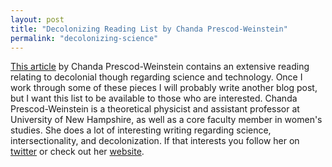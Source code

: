 ```yaml
---
layout: post
title: "Decolonizing Reading List by Chanda Prescod-Weinstein"
permalink: "decolonizing-science"
---
```

[This article](https://medium.com/@chanda/decolonising-science-reading-list-339fb773d51f) by Chanda Prescod-Weinstein contains an extensive reading relating to decolonial though regarding science and technology. Once I work through some of these pieces I will probably write another blog post, but I want this list to be available to those who are interested. Chanda Prescod-Weinstein is a theoretical physicist and assistant professor at University of New Hampshire, as well as a core faculty member in women's studies. She does a lot of interesting writing regarding science, intersectionality, and decolonization. If that interests you follow her on [twitter](https://twitter.com/IBJIYONGI) or check out her [website](http://www.cprescodweinstein.com/).
